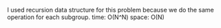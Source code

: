 I used recursion data structure for this problem because we do the same operation for each subgroup.
time: O(N^N)
space: O(N)